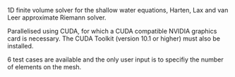 1D finite volume solver for the shallow water equations, Harten, Lax and van Leer approximate Riemann solver.

Parallelised using CUDA, for which a CUDA compatible NVIDIA graphics card is necessary. The CUDA Toolkit (version 10.1 or higher) must also be installed.

6 test cases are available and the only user input is to specifiy the number of elements on the mesh.

